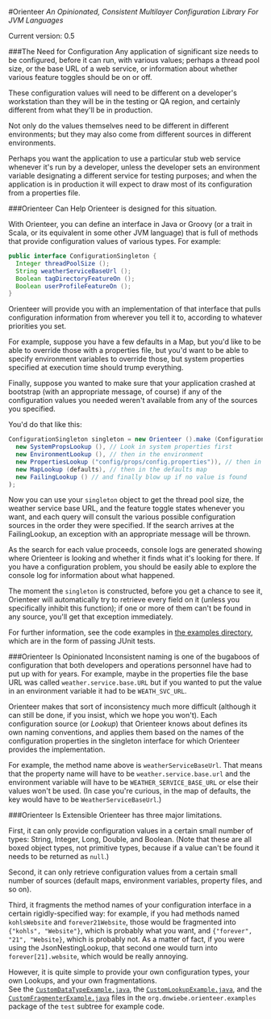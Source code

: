 #Orienteer
_An Opinionated, Consistent Multilayer Configuration Library_
_For JVM Languages_

Current version: 0.5

###The Need for Configuration
Any application of significant size needs to be configured,
before it can run, with various values; perhaps a thread pool
size, or the base URL of a web service, or information about
whether various feature toggles should be on or off.

These configuration values will need to be different on a
developer's workstation than they will be in the testing or
QA region, and certainly different from what they'll be in
production.

Not only do the values themselves need to be different in
different environments; but they may also come from different
sources in different environments.

Perhaps you want the
application to use a particular stub web service whenever
it's run by a developer, unless the developer sets an
environment variable designating a different service for
testing purposes; and when the application is in production
it will expect to draw most of its configuration from a
properties file.

###Orienteer Can Help
Orienteer is designed for this situation.

With Orienteer, you can define an interface in Java or
Groovy (or a trait in Scala, or its equivalent in some other
JVM language) that is full of methods that provide
configuration values of various types. For example:

```java
public interface ConfigurationSingleton {
  Integer threadPoolSize ();
  String weatherServiceBaseUrl ();
  Boolean tagDirectoryFeatureOn ();
  Boolean userProfileFeatureOn ();
}
```

Orienteer will provide you with an implementation of that
interface that pulls configuration information from wherever
you tell it to, according to whatever priorities you set.

For example, suppose you have a few defaults in a Map, but
you'd like to be able to override those with a properties file,
but you'd want to be able to specify environment variables to
override those, but system properties specified at execution
time should trump everything.

Finally, suppose you wanted to make sure that your application
crashed at bootstrap (with an appropriate message, of course)
if any of the configuration values you needed weren't
available from any of the sources you specified.

You'd do that like this:

```java
ConfigurationSingleton singleton = new Orienteer ().make (ConfigurationSingleton.class,
  new SystemPropsLookup (), // Look in system properties first
  new EnvironmentLookup (), // then in the environment
  new PropertiesLookup ("config/props/config.properties")), // then in this resource file
  new MapLookup (defaults), // then in the defaults map
  new FailingLookup () // and finally blow up if no value is found
);
```

Now you can use your ```singleton``` object to get the thread
pool size, the weather service base URL, and the feature toggle
states whenever you want, and each query will consult the
various possible configuration sources in the order they were
specified. If the search arrives at the FailingLookup, an
exception with an appropriate message will be thrown.

As the search for each value proceeds, console logs are
generated showing where Orienteer is looking and whether it
finds what it's looking for there.  If you have a configuration
problem, you should be easily able to explore the console log
for information about what happened.

The moment the ```singleton``` is constructed, before you get
a chance to see it, Orienteer will automatically try to 
retrieve every field on it (unless you specifically inhibit
this function); if one or more of them can't be found in any
source, you'll get that exception immediately.

For further information, see the code examples in
[the examples directory](https://github.com/dnwiebe/Orienteer/blob/master/src/test/java/org/dnwiebe/orienteer/examples "the examples directory"),
which are in the form of passing JUnit tests.


###Orienteer Is Opinionated
Inconsistent naming is one of the bugaboos of configuration
that both developers and operations personnel have had to
put up with for years.  For example, maybe in the properties
file the base URL was called ```weather.service.base.URL```
but if you wanted to put the value in an environment variable
it had to be ```WEATH_SVC_URL```.

Orienteer makes that sort of inconsistency much more difficult
(although it can still be done, if you insist, which we hope you
won't).  Each configuration source (or _Lookup_) that Orienteer 
knows about defines its own naming conventions, and applies
them based on the names of the configuration properties in
the singleton interface for which Orienteer provides the
implementation.

For example, the method name above is ```weatherServiceBaseUrl```.
That means that the property name will have to be ```weather.service.base.url``` 
and the environment variable
will have to be ```WEATHER_SERVICE_BASE_URL``` or else their
values won't be used.  (In case you're curious, in the map
of defaults, the key would have to be ```WeatherServiceBaseUrl```.)

###Orienteer Is Extensible
Orienteer has three major limitations.

First, it can only
provide configuration values in a certain small number of
types: String, Integer, Long, Double, and Boolean. (Note
that these are all boxed object types, not primitive types,
because if a value can't be found it needs to be returned
as ```null```.)

Second, it can only retrieve configuration values from a
certain small number of sources (default maps, environment
variables, property files, and so on).

Third, it fragments the method names of your configuration interface
in a certain rigidly-specified way: for example, if you had methods
named ```kohlsWebsite``` and ```forever21Website```, those would be
fragmented into ```{"kohls", "Website"}```, which is probably what
you want, and ```{"forever", "21", "Website}```, which is probably not.
As a matter of fact, if you were using the JsonNestingLookup, that
second one would turn into ```forever[21].website```, which would be
really annoying.

However, it is quite simple to provide your own
configuration types, your own Lookups, and your own fragmentations.  
See the 
[```CustomDataTypeExample.java```](https://github.com/dnwiebe/Orienteer/blob/master/src/test/java/org/dnwiebe/orienteer/examples/CustomDataTypeExample.java "CustomDataTypeExample.java"),
the 
[```CustomLookupExample.java```](https://github.com/dnwiebe/Orienteer/blob/master/src/test/java/org/dnwiebe/orienteer/examples/CustomLookupExample.java "CustomLookupExample.java"),
and the
[```CustomFragmenterExample.java```](https://github.com/dnwiebe/Orienteer/blob/master/src/test/java/org/dnwiebe/orienteer/examples/CustomFragmenterExample.java "CustomFragmenterExample.java")
files in the ```org.dnwiebe.orienteer.examples``` package of 
the ```test``` subtree for example code.

